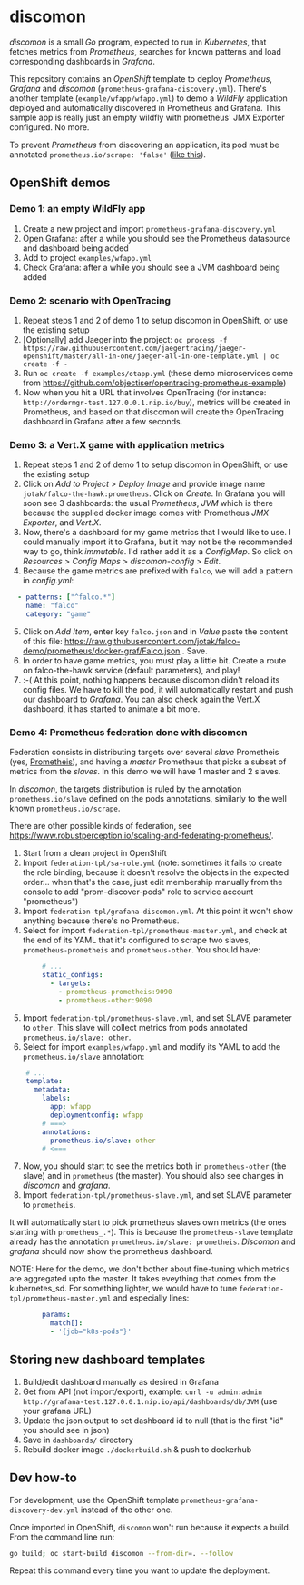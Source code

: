 # discomon

_discomon_ is a small _Go_ program, expected to run in _Kubernetes_, that fetches metrics from _Prometheus_, searches for known patterns and load corresponding dashboards in _Grafana_.

This repository contains an _OpenShift_ template to deploy _Prometheus_, _Grafana_ and _discomon_ (`prometheus-grafana-discovery.yml`).
There's another template (`example/wfapp/wfapp.yml`) to demo a _WildFly_ application deployed and automatically discovered in Prometheus and Grafana. This sample app is really just an empty wildfly with prometheus' JMX Exporter configured. No more.

To prevent _Prometheus_ from discovering an application, its pod must be annotated `prometheus.io/scrape: 'false'` ([like this](https://github.com/jotak/discomon/blob/6c098e27c4cae41021b2551251a6e8e659134f1a/prometheus-grafana-discovery.yml#L163-L164)).

## OpenShift demos

### Demo 1: an empty WildFly app

1. Create a new project and import `prometheus-grafana-discovery.yml`
2. Open Grafana: after a while you should see the Prometheus datasource and dashboard being added
3. Add to project `examples/wfapp.yml`
4. Check Grafana: after a while you should see a JVM dashboard being added

### Demo 2: scenario with OpenTracing

1. Repeat steps 1 and 2 of demo 1 to setup discomon in OpenShift, or use the existing setup
2. [Optionally] add Jaeger into the project: `oc process -f https://raw.githubusercontent.com/jaegertracing/jaeger-openshift/master/all-in-one/jaeger-all-in-one-template.yml | oc create -f -`
3. Run `oc create -f examples/otapp.yml` (these demo microservices come from https://github.com/objectiser/opentracing-prometheus-example)
4. Now when you hit a URL that involves OpenTracing (for instance: `http://ordermgr-test.127.0.0.1.nip.io/buy`), metrics will be created in Prometheus, and based on that discomon will create the OpenTracing dashboard in Grafana after a few seconds.

### Demo 3: a Vert.X game with application metrics

1. Repeat steps 1 and 2 of demo 1 to setup discomon in OpenShift, or use the existing setup
2. Click on _Add to Project_ > _Deploy Image_ and provide image name `jotak/falco-the-hawk:prometheus`. Click on _Create_.
In Grafana you will soon see 3 dashboards: the usual _Prometheus_, _JVM_ which is there because the supplied docker image comes with Prometheus _JMX Exporter_, and _Vert.X_.
3. Now, there's a dashboard for my game metrics that I would like to use. I could manually import it to Grafana, but it may not be the recommended way to go, think _immutable_. I'd rather add it as a _ConfigMap_. So click on _Resources_ > _Config Maps_ > _discomon-config_ > _Edit_.
4. Because the game metrics are prefixed with `falco`, we will add a pattern in _config.yml_:

```yml
  - patterns: ["^falco.*"]
    name: "falco"
    category: "game"
```
5. Click on _Add Item_, enter key `falco.json` and in _Value_ paste the content of this file: https://raw.githubusercontent.com/jotak/falco-demo/prometheus/docker-graf/Falco.json . Save.
6. In order to have game metrics, you must play a little bit. Create a route on falco-the-hawk service (default parameters), and play!
7. :-( At this point, nothing happens because discomon didn't reload its config files. We have to kill the pod, it will automatically restart and push our dashboard to _Grafana_. You can also check again the Vert.X dashboard, it has started to animate a bit more.

### Demo 4: Prometheus federation done with discomon

Federation consists in distributing targets over several _slave_ Prometheis (yes, [Prometheis](https://www.youtube.com/watch?v=B_CDeYrqxjQ&feature=youtu.be)), and having a _master_ Prometheus that picks a subset of metrics from the _slaves_. In this demo we will have 1 master and 2 slaves.

In _discomon_, the targets distribution is ruled by the annotation `prometheus.io/slave` defined on the pods annotations, similarly to the well known `prometheus.io/scrape`.

There are other possible kinds of federation, see https://www.robustperception.io/scaling-and-federating-prometheus/.

1. Start from a clean project in OpenShift
2. Import `federation-tpl/sa-role.yml` (note: sometimes it fails to create the role binding, because it doesn't resolve the objects in the expected order... when that's the case, just edit membership manually from the console to add "prom-discover-pods" role to service account "prometheus")
3. Import `federation-tpl/grafana-discomon.yml`. At this point it won't show anything because there's no Prometheus.
4. Select for import `federation-tpl/prometheus-master.yml`, and check at the end of its YAML that it's configured to scrape two slaves, `prometheus-prometheis` and `prometheus-other`. You should have:

```yml
        # ...
        static_configs:
          - targets:
            - prometheus-prometheis:9090
            - prometheus-other:9090
```

5. Import `federation-tpl/prometheus-slave.yml`, and set SLAVE parameter to `other`. This slave will collect metrics from pods annotated `prometheus.io/slave: other`.
6. Select for import `examples/wfapp.yml` and modify its YAML to add the `prometheus.io/slave` annotation:

```yml
    # ...
    template:
      metadata:
        labels:
          app: wfapp
          deploymentconfig: wfapp
        # ===>
        annotations:
          prometheus.io/slave: other
        # <===
```

7. Now, you should start to see the metrics both in `prometheus-other` (the slave) and in `prometheus` (the master). You should also see changes in _discomon_ and _grafana_.
8. Import `federation-tpl/prometheus-slave.yml`, and set SLAVE parameter to `prometheis`.

It will automatically start to pick prometheus slaves own metrics (the ones starting with `prometheus_.*`). This is because the `prometheus-slave` template already has the annotation `prometheus.io/slave: prometheis`. _Discomon_ and _grafana_ should now show the prometheus dashboard.

NOTE: Here for the demo, we don't bother about fine-tuning which metrics are aggregated upto the master. It takes eveything that comes from the kubernetes_sd. For something lighter, we would have to tune `federation-tpl/prometheus-master.yml` and especially lines:

```yml
        params:
          match[]:
          - '{job="k8s-pods"}'
```

## Storing new dashboard templates

1. Build/edit dashboard manually as desired in Grafana
2. Get from API (not import/export), example:
    `curl -u admin:admin http://grafana-test.127.0.0.1.nip.io/api/dashboards/db/JVM` (use your grafana URL)
3. Update the json output to set dashboard id to null (that is the first "id" you should see in json)
4. Save in `dashboards/` directory
5. Rebuild docker image `./dockerbuild.sh` & push to dockerhub

## Dev how-to

For development, use the OpenShift template `prometheus-grafana-discovery-dev.yml` instead of the other one.

Once imported in OpenShift, `discomon` won't run because it expects a build. From the command line run:

```bash
go build; oc start-build discomon --from-dir=. --follow
```

Repeat this command every time you want to update the deployment.
